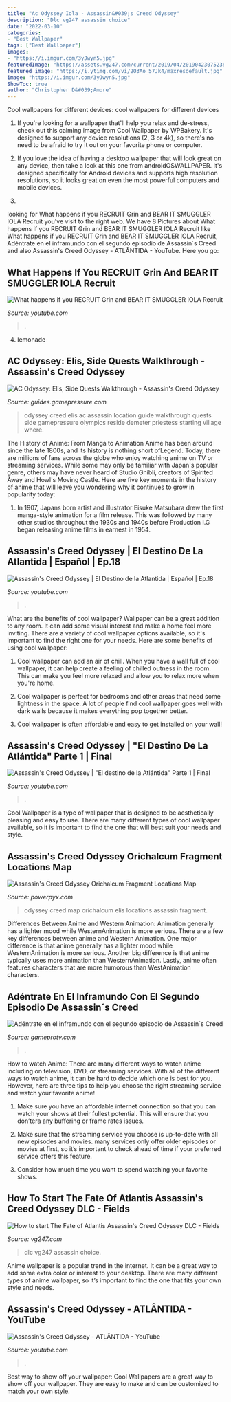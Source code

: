 ```yaml
---
title: "Ac Odyssey Iola - Assassin&#039;s Creed Odyssey"
description: "Dlc vg247 assassin choice"
date: "2022-03-10"
categories:
- "Best Wallpaper"
tags: ["Best Wallpaper"]
images:
- "https://i.imgur.com/3yJwyn5.jpg"
featuredImage: "https://assets.vg247.com/current/2019/04/20190423075238-600x338.jpg"
featured_image: "https://i.ytimg.com/vi/2O3Ao_57Jk4/maxresdefault.jpg"
image: "https://i.imgur.com/3yJwyn5.jpg"
ShowToc: true
author: "Christopher D&#039;Amore"
---
```



Cool wallpapers for different devices:
cool wallpapers for different devices 

1. If you're looking for a wallpaper that'll help you relax and de-stress, check out this calming image from Cool Wallpaper by WPBakery. It's designed to support any device resolutions (2, 3 or 4k), so there's no need to be afraid to try it out on your favorite phone or computer.

2. If you love the idea of having a desktop wallpaper that will look great on any device, then take a look at this one from androidOSWALLPAPER. It's designed specifically for Android devices and supports high resolution resolutions, so it looks great on even the most powerful computers and mobile devices.

3.

	

		
looking for What happens if you RECRUIT Grin and BEAR IT SMUGGLER IOLA Recruit you've visit to the right web. We have 8 Pictures about What happens if you RECRUIT Grin and BEAR IT SMUGGLER IOLA Recruit like What happens if you RECRUIT Grin and BEAR IT SMUGGLER IOLA Recruit, Adéntrate en el inframundo con el segundo episodio de Assassin´s Creed and also Assassin&#039;s Creed Odyssey - ATLÂNTIDA - YouTube. Here you go:
		
    
## What Happens If You RECRUIT Grin And BEAR IT SMUGGLER IOLA Recruit

<img loading=lazy src="https://i.ytimg.com/vi/RbJ2ByOKof0/maxresdefault.jpg" onerror="this.onerror=null;this.src='https://tse2.mm.bing.net/th?id=OIP.2SDJs5I7-PbtK0sIK86FmwHaEK&amp;pid=15.1';" alt="What happens if you RECRUIT Grin and BEAR IT SMUGGLER IOLA Recruit">

_Source: youtube.com_

>. 

	

4. lemonade 

    
## AC Odyssey: Elis, Side Quests Walkthrough - Assassin&#039;s Creed Odyssey

<img loading=lazy src="https://guides.gamepressure.com/assassins-creed-odyssey/gfx/word/450087984.jpg" onerror="this.onerror=null;this.src='https://tse2.mm.bing.net/th?id=OIP.kfgZJxmfFe6ALKP4Lme_cAHaEK&amp;pid=15.1';" alt="AC Odyssey: Elis, Side Quests Walkthrough - Assassin&#039;s Creed Odyssey">

_Source: guides.gamepressure.com_

>odyssey creed elis ac assassin location guide walkthrough quests side gamepressure olympics reside demeter priestess starting village where. 

	

The History of Anime: From Manga to Animation
Anime has been around since the late 1800s, and its history is nothing short ofLegend. Today, there are millions of fans across the globe who enjoy watching anime on TV or streaming services. While some may only be familiar with Japan's popular genre, others may have never heard of Studio Ghibli, creators of Spirited Away and Howl's Moving Castle. Here are five key moments in the history of anime that will leave you wondering why it continues to grow in popularity today:
1) In 1907, Japans born artist and illustrator Eisuke Matsubara drew the first manga-style animation for a film release. This was followed by many other studios throughout the 1930s and 1940s before Production I.G began releasing anime films in earnest in 1954.

    
## Assassin&#039;s Creed Odyssey | El Destino De La Atlantida | Español | Ep.18

<img loading=lazy src="https://i.ytimg.com/vi/g7t7hYj7XcU/maxresdefault.jpg" onerror="this.onerror=null;this.src='https://tse2.mm.bing.net/th?id=OIP.uZNYWejY0eDCPbEynYiPJQHaEK&amp;pid=15.1';" alt="Assassin&#039;s Creed Odyssey | El Destino de la Atlantida | Español | Ep.18">

_Source: youtube.com_

>. 

	

What are the benefits of cool wallpaper?
Wallpaper can be a great addition to any room. It can add some visual interest and make a home feel more inviting. There are a variety of cool wallpaper options available, so it's important to find the right one for your needs. Here are some benefits of using cool wallpaper: 
1. Cool wallpaper can add an air of chill. When you have a wall full of cool wallpaper, it can help create a feeling of chilled outness in the room. This can make you feel more relaxed and allow you to relax more when you're home. 

2. Cool wallpaper is perfect for bedrooms and other areas that need some lightness in the space. A lot of people find cool wallpaper goes well with dark walls because it makes everything pop together better. 

3. Cool wallpaper is often affordable and easy to get installed on your wall!

    
## Assassin&#039;s Creed Odyssey | &quot;El Destino De La Atlántida&quot; Parte 1 | Final

<img loading=lazy src="https://i.ytimg.com/vi/2O3Ao_57Jk4/maxresdefault.jpg" onerror="this.onerror=null;this.src='https://tse3.mm.bing.net/th?id=OIP.mGbnsu9zSN23I9_qTtna9wHaEK&amp;pid=15.1';" alt="Assassin&#039;s Creed Odyssey | &quot;El destino de la Atlántida&quot; Parte 1 | Final">

_Source: youtube.com_

>. 

	

Cool Wallpaper is a type of wallpaper that is designed to be aesthetically pleasing and easy to use. There are many different types of cool wallpaper available, so it is important to find the one that will best suit your needs and style.

    
## Assassin&#039;s Creed Odyssey Orichalcum Fragment Locations Map

<img loading=lazy src="http://www.powerpyx.com/wp-content/uploads/assassins-creed-odyssey-orichalcum-fragments-map-elis.jpg" onerror="this.onerror=null;this.src='https://tse3.mm.bing.net/th?id=OIP.tZr8yWJlxgGl98LVVfqs6gHaEK&amp;pid=15.1';" alt="Assassin&#039;s Creed Odyssey Orichalcum Fragment Locations Map">

_Source: powerpyx.com_

>odyssey creed map orichalcum elis locations assassin fragment. 

	

Differences Between Anime and Western Animation: Animation generally has a lighter mood while WesternAnimation is more serious.
There are a few key differences between anime and Western Animation. One major difference is that anime generally has a lighter mood while WesternAnimation is more serious. Another big difference is that anime typically uses more animation than WesternAnimation. Lastly, anime often features characters that are more humorous than WestAnimation characters.

    
## Adéntrate En El Inframundo Con El Segundo Episodio De Assassin´s Creed

<img loading=lazy src="https://i.imgur.com/3yJwyn5.jpg" onerror="this.onerror=null;this.src='https://tse1.mm.bing.net/th?id=OIP.iifKRALNeILppRbKjb6h_gHaEK&amp;pid=15.1';" alt="Adéntrate en el inframundo con el segundo episodio de Assassin´s Creed">

_Source: gameprotv.com_

>. 

	

How to watch Anime: There are many different ways to watch anime including on television, DVD, or streaming services.
With all of the different ways to watch anime, it can be hard to decide which one is best for you. However, here are three tips to help you choose the right streaming service and watch your favorite anime!
1. Make sure you have an affordable internet connection so that you can watch your shows at their fullest potential. This will ensure that you don’tera any buffering or frame rates issues.

2. Make sure that the streaming service you choose is up-to-date with all new episodes and movies. many services only offer older episodes or movies at first, so it’s important to check ahead of time if your preferred service offers this feature.

3. Consider how much time you want to spend watching your favorite shows.

    
## How To Start The Fate Of Atlantis Assassin&#039;s Creed Odyssey DLC - Fields

<img loading=lazy src="https://assets.vg247.com/current/2019/04/20190423075238-600x338.jpg" onerror="this.onerror=null;this.src='https://tse4.mm.bing.net/th?id=OIP.Noff_fl5HLv9ue0K3jTzvAHaEL&amp;pid=15.1';" alt="How to start The Fate of Atlantis Assassin&#039;s Creed Odyssey DLC - Fields">

_Source: vg247.com_

>dlc vg247 assassin choice. 

	

Anime wallpaper is a popular trend in the internet. It can be a great way to add some extra color or interest to your desktop. There are many different types of anime wallpaper, so it’s important to find the one that fits your own style and needs.

    
## Assassin&#039;s Creed Odyssey - ATLÂNTIDA - YouTube

<img loading=lazy src="https://i.ytimg.com/vi/1Muzb08HSMU/hqdefault.jpg" onerror="this.onerror=null;this.src='https://tse4.mm.bing.net/th?id=OIP.7KZj9PByLiDHd90BsnI5KQHaFj&amp;pid=15.1';" alt="Assassin&#039;s Creed Odyssey - ATLÂNTIDA - YouTube">

_Source: youtube.com_

>. 

	

Best way to show off your wallpaper:
Cool Wallpapers are a great way to show off your wallpaper. They are easy to make and can be customized to match your own style.

